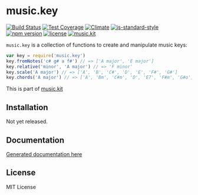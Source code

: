 # music.key

[![Build Status](https://travis-ci.org/danigb/music.key.svg?branch=master)](https://travis-ci.org/danigb/music.key)
[![Test Coverage](https://codeclimate.com/github/danigb/music.key/badges/coverage.svg)](https://codeclimate.com/github/danigb/music.key/coverage)
[![Climate](https://codeclimate.com/github/danigb/music.key/badges/gpa.svg)](https://codeclimate.com/github/danigb/music.key)
[![js-standard-style](https://img.shields.io/badge/code%20style-standard-brightgreen.svg?style=flat)](https://github.com/feross/standard)
[![npm version](https://img.shields.io/npm/v/music.key.svg)](https://www.npmjs.com/package/music.key)
[![license](https://img.shields.io/npm/l/music.key.svg)](https://www.npmjs.com/package/music.key)
[![music.kit](https://img.shields.io/badge/music-kit-yellow.svg)](https://www.npmjs.com/package/music.kit)

`music.key` is a collection of functions to create and manipulate music keys:

```js
var key = require('music.key')
key.fromNotes('c# g# a f#') // => ['A major', 'E major']
key.relative('minor', 'A major') // => 'F minor'
key.scale('A major') // => ['A', 'B', 'C#', 'D', 'E', 'F#', 'G#']
key.chords('A major') // => ['A', 'Bm', 'C#m', 'D', 'E7', 'F#m', 'G#o']
```

This is part of [music.kit](https://github.com/danigb/music.kit)

## Installation

Not yet released.

## Documentation

[Generated documentation here](https://github.com/danigb/music.key/blob/master/API.md)

## License

MIT License
